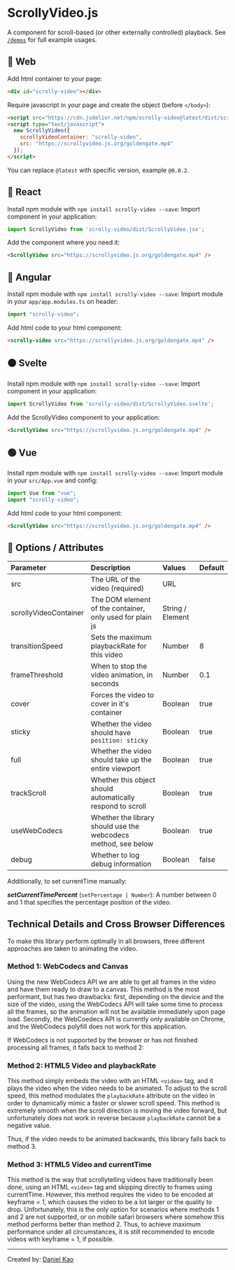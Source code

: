 # ScrollyVideo.js

A component for scroll-based (or other externally controlled) playback. See [`/demos`](https://github.com/dkaoster/scrolly-video/tree/main/demos) for full example usages.

## 🚀 Web

Add html container to your page:

```html
<div id="scrolly-video"></div>
```

Require javascript in your page and create the object (before `</body>`):

```html
<script src="https://cdn.jsdelivr.net/npm/scrolly-video@latest/dist/scrolly-video.js"></script>
<script type="text/javascript">
  new ScrollyVideo({
    scrollyVideoContainer: "scrolly-video",
    src: "https://scrollyvideo.js.org/goldengate.mp4"
  });
</script>
```

You can replace `@latest` with specific version, example `@0.0.2`.

## 🔵 React

Install npm module with `npm install scrolly-video --save`:
Import component in your application:

```javascript
import ScrollyVideo from 'scrolly-video/dist/ScrollyVideo.jsx';
```

Add the component where you need it:

```html
<ScrollyVideo src="https://scrollyvideo.js.org/goldengate.mp4" />
```

## 🔴 Angular

Install npm module with `npm install scrolly-video --save`:
Import module in your `app/app.modules.ts` on header:

```javascript
import "scrolly-video";
```

Add html code to your html component:

```html
<scrolly-video src="https://scrollyvideo.js.org/goldengate.mp4" />
```

## 🟠 Svelte

Install npm module with `npm install scrolly-video --save`:
Import component in your application:

```javascript
import ScrollyVideo from 'scrolly-video/dist/ScrollyVideo.svelte';
```

Add the ScrollyVideo component to your application:

```html
<ScrollyVideo src="https://scrollyvideo.js.org/goldengate.mp4" />
```

## 🟢 Vue

Install npm module with `npm install scrolly-video --save`:
Import module in your `src/App.vue` and config:

```javascript
import Vue from "vue";
import "scrolly-video";
```

Add html code to your html component:

```html
<ScrollyVideo src="https://scrollyvideo.js.org/goldengate.mp4" />
```

## 🧰 Options / Attributes

| Parameter             | Description                                                    | Values           | Default |
|:----------------------|:---------------------------------------------------------------|:-----------------|:--------|
| src                   | The URL of the video (required)                                | URL              |         |
| scrollyVideoContainer | The DOM element of the container, only used for plain js       | String / Element |         |
| transitionSpeed       | Sets the maximum playbackRate for this video                   | Number           | 8       |
| frameThreshold        | When to stop the video animation, in seconds                   | Number           | 0.1     |
| cover                 | Forces the video to cover in it's container                    | Boolean          | true    |
| sticky                | Whether the video should have `position: sticky`               | Boolean          | true    |
| full                  | Whether the video should take up the entire viewport           | Boolean          | true    |
| trackScroll           | Whether this object should automatically respond to scroll     | Boolean          | true    |
| useWebCodecs          | Whether the library should use the webcodecs method, see below | Boolean          | true    |
| debug                 | Whether to log debug information                               | Boolean          | false   |

Additionally, to set currentTime manually:

***setCurrentTimePercent*** (`setPercentage | Number`): A number between 0 and 1 that specifies the percentage position of the video.

## Technical Details and Cross Browser Differences
To make this library perform optimally in all browsers, three different approaches are taken to animating the video.

### Method 1: WebCodecs and Canvas

Using the new WebCodecs API we are able to get all frames in the video and have them ready to draw to a canvas. This method is the most performant, but has two drawbacks: first, depending on the device and the size of the video, using the WebCodecs API will take some time to process all the frames, so the animation will not be available immediately upon page load. Secondly, the WebCoedecs API is currently only available on Chrome, and the WebCodecs polyfill does not work for this application.

If WebCodecs is not supported by the browser or has not finished processing all frames, it falls back to method 2:

### Method 2: HTML5 Video and playbackRate

This method simply embeds the video with an HTML `<video>` tag, and it plays the video when the video needs to be animated. To adjust to the scroll speed, this method modulates the `playbackRate` attribute on the video in order to dynamically mimic a faster or slower scroll speed. This method is extremely smooth when the scroll direction is moving the video forward, but unfortunately does not work in reverse because `playbackRate` cannot be a negative value.

Thus, if the video needs to be animated backwards, this library falls back to method 3.

### Method 3: HTML5 Video and currentTime

This method is the way that scrollytelling videos have traditionally been done, using an HTML `<video>` tag and skipping directly to frames using currentTime. However, this method requires the video to be encoded at keyframe = 1, which causes the video to be a lot larger or the quality to drop. Unfortunately, this is the only option for scenarios where methods 1 and 2 are not supported, or on mobile safari browsers where somehow this method performs better than method 2. Thus, to achieve maximum performance under all circumstances, it is still recommended to encode videos with keyframe = 1, if possible.

---

Created by: [Daniel Kao](https://www.diplateevo.com/)
